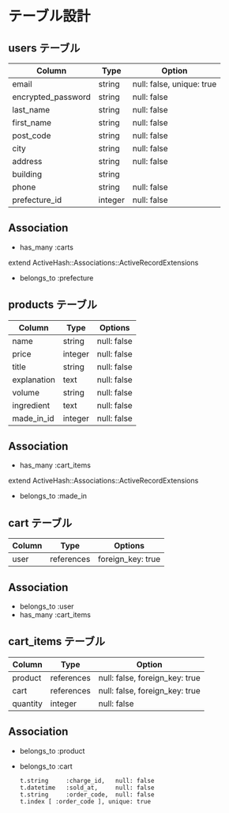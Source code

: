 # テーブル設計


## users テーブル

| Column             | Type    | Option                    |
| ------------------ | ------- | ------------------------- |
| email              | string  | null: false, unique: true |
| encrypted_password | string  | null: false               |
| last_name          | string  | null: false               |
| first_name         | string  | null: false               |
| post_code          | string  | null: false               |
| city               | string  | null: false               |
| address            | string  | null: false               |
| building           | string  |                           |
| phone              | string  | null: false               |
| prefecture_id      | integer | null: false               |

## Association

- has_many :carts

extend ActiveHash::Associations::ActiveRecordExtensions

- belongs_to :prefecture



## products テーブル

| Column           | Type       | Options                        |
| ---------------- | ---------- | ------------------------------ |
| name             | string     | null: false                    |
| price            | integer    | null: false                    |
| title            | string     | null: false                    |
| explanation      | text       | null: false                    |
| volume           | string     | null: false                    |
| ingredient       | text       | null: false                    |
| made_in_id       | integer    | null: false                    |

## Association

- has_many    :cart_items

extend ActiveHash::Associations::ActiveRecordExtensions

- belongs_to :made_in



## cart テーブル

| Column  | Type       | Options                        |
| ------- | ---------- | ------------------------------ |
| user    | references | foreign_key: true              |

## Association

- belongs_to :user
- has_many   :cart_items



##  cart_items テーブル

| Column             | Type       | Option                         |
| ------------------ | ---------- | ------------------------------ |
| product            | references | null: false, foreign_key: true |
| cart               | references | null: false, foreign_key: true |
| quantity           | integer    | null: false                    |

## Association

- belongs_to  :product
- belongs_to  :cart

      t.string     :charge_id,   null: false
      t.datetime   :sold_at,     null: false
      t.string     :order_code,  null: false
      t.index [ :order_code ], unique: true